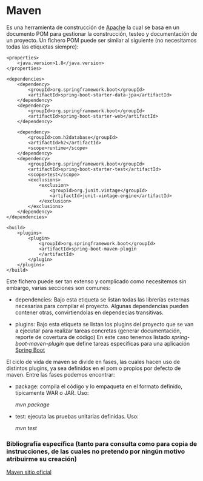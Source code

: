 # Maven
Es una herramienta de construcción de [Apache](https://maven.apache.org/) la cual se basa en un documento POM para gestionar la construcción, testeo y documentación de un proyecto. Un fichero POM puede ser similar al siguiente (no necesitamos todas las etiquetas siempre):

	<properties>
		<java.version>1.8</java.version>
	</properties>

	<dependencies>
		<dependency>
			<groupId>org.springframework.boot</groupId>
			<artifactId>spring-boot-starter-data-jpa</artifactId>
		</dependency>
		<dependency>
			<groupId>org.springframework.boot</groupId>
			<artifactId>spring-boot-starter-web</artifactId>
		</dependency>

		<dependency>
			<groupId>com.h2database</groupId>
			<artifactId>h2</artifactId>
			<scope>runtime</scope>
		</dependency>
		<dependency>
			<groupId>org.springframework.boot</groupId>
			<artifactId>spring-boot-starter-test</artifactId>
			<scope>test</scope>
			<exclusions>
				<exclusion>
					<groupId>org.junit.vintage</groupId>
					<artifactId>junit-vintage-engine</artifactId>
				</exclusion>
			</exclusions>
		</dependency>
	</dependencies>

	<build>
		<plugins>
			<plugin>
				<groupId>org.springframework.boot</groupId>
				<artifactId>spring-boot-maven-plugin
                </artifactId>
			</plugin>
		</plugins>
	</build>

Este fichero puede ser tan extenso y complicado como necesitemos sin embargo, varias secciones son comunes:

+ dependencies: 
Bajo esta etiqueta se listan todas las librerías externas necesarias para compilar el proyecto. Algunas dependencias pueden contener otras, convirtiendolas en dependecias transitivas.

+ plugins:
Bajo esta etiqueta se listan los plugins del proyecto que se van a ejecutar para realizar tareas concretas (generar documentación, reporte de covertura de código) En este caso tenemos listado *spring-boot-maven-plugin* que define tareas especifícas para una aplicación [Spring Boot](https://docs.spring.io/spring-boot/docs/current/maven-plugin/usage.html)

El ciclo de vida de maven se divide en fases, las cuales hacen uso de distintos plugins, ya sea definidos en el pom o propios por defecto de maven. Entre las fases podemos encontrar:


+ package: compila el código y lo empaqueta en el formato definido, típicamente WAR o JAR. Uso:

     *mvn package*

+ test: ejecuta las pruebas unitarias definidas. Uso:

    *mvn test*


### Bibliografía específica (tanto para consulta como para copia de instrucciones, de las cuales no pretendo por ningún motivo atribuirme su creación)

[Maven sitio oficial](https://maven.apache.org/)



